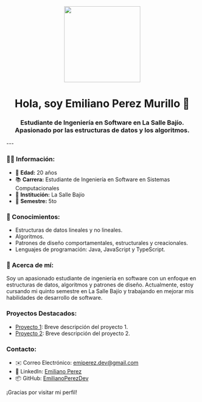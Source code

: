 <div id="header" align="center">
    <img src="URL_DE_TU_IMAGEN" width="200" />
    <h1 align="center">Hola, soy Emiliano Perez Murillo 👋</h1>
    <h3 align="center">Estudiante de Ingeniería en Software en La Salle Bajío. Apasionado por las estructuras de datos y los algoritmos.</h3>
</div>
---

### 👨‍💻 Información:

- 🎂 **Edad:** 20 años
- 📚 **Carrera:** Estudiante de Ingeniería en Software en Sistemas Computacionales
- 🏫 **Institución:** La Salle Bajío
- 📅 **Semestre:** 5to

### 🧠 Conocimientos:

- Estructuras de datos lineales y no lineales.
- Algoritmos.
- Patrones de diseño comportamentales, estructurales y creacionales.
- Lenguajes de programación: Java, JavaScript y TypeScript.

### 📝 Acerca de mí:

Soy un apasionado estudiante de ingeniería en software con un enfoque en estructuras de datos, algoritmos y patrones de diseño. Actualmente, estoy cursando mi quinto semestre en La Salle Bajío y trabajando en mejorar mis habilidades de desarrollo de software.

### Proyectos Destacados:

- [Proyecto 1](enlace-proyecto-1): Breve descripción del proyecto 1.
- [Proyecto 2](enlace-proyecto-2): Breve descripción del proyecto 2.

### Contacto:

- ✉️ Correo Electrónico: [emiperez.dev@gmail.com](mailto:emiperez.dev@gmail.com)
- 💼 LinkedIn: [Emiliano Perez](https://www.linkedin.com/in/emiliano-p%C3%A9rez-247985219/)
- 📦 GitHub: [EmilianoPerezDev](https://github.com/EmilianoPerezDev)

¡Gracias por visitar mi perfil!


